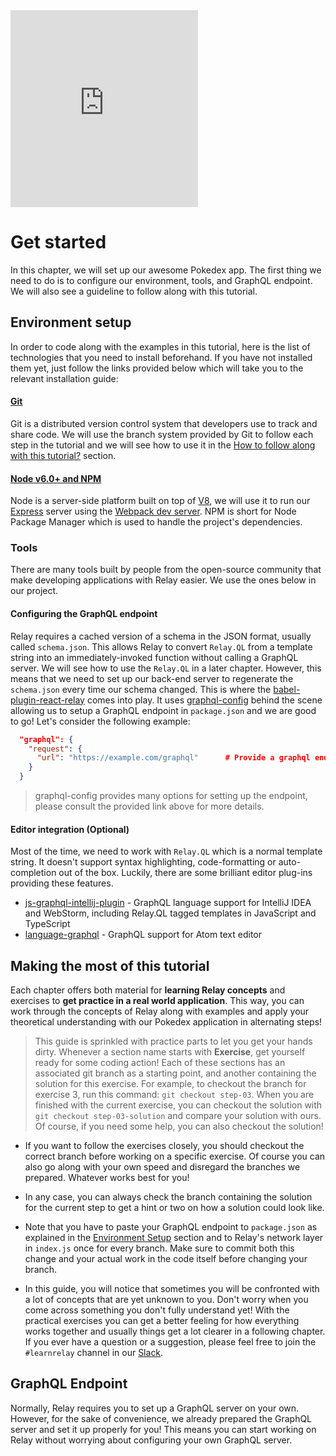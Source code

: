 <iframe height="315" src="https://www.youtube.com/embed/rzGkGQi3ZiM" frameborder="0" allowfullscreen></iframe>

# Get started

In this chapter, we will set up our awesome Pokedex app. The first thing we need to do is to configure our environment, tools, and GraphQL endpoint. We will also see a guideline to follow along with this tutorial.

## Environment setup

In order to code along with the examples in this tutorial, here is the list of technologies that you need to install beforehand. If you have not installed them yet, just follow the links provided below which will take you to the relevant installation guide:

#### [Git](https://git-scm.com/downloads)

Git is a distributed version control system that developers use to track and share code. We will use the branch system provided by Git to follow each step in the tutorial and we will see how to use it in the [How to follow along with this tutorial?](#how-to-follow-along-with-this-tutorial) section.

#### [Node v6.0+ and NPM](https://nodejs.org/en)

Node is a server-side platform built on top of [V8](https://developers.google.com/v8), we will use it to run our [Express](https://expressjs.com/) server using the [Webpack dev server](https://webpack.github.io/docs/webpack-dev-server.html). NPM is short for Node Package Manager which is used to handle the project's dependencies.

### Tools
There are many tools built by people from the open-source community that make developing applications with Relay easier. We use the ones below in our project.

#### Configuring the GraphQL endpoint
Relay requires a cached version of a schema in the JSON format, usually called `schema.json`. This allows Relay to convert `Relay.QL` from a template string into an immediately-invoked function without calling a GraphQL server. We will see how to use the `Relay.QL` in a later chapter. However, this means that we need to set up our back-end server to regenerate the `schema.json` every time our schema changed. This is where the [babel-plugin-react-relay](https://github.com/graphcool/babel-plugin-react-relay) comes into play. It uses [graphql-config](https://github.com/graphcool/graphql-config) behind the scene allowing us to setup a GraphQL endpoint in `package.json` and we are good to go! Let's consider the following example:

```json
  "graphql": {
    "request": {
      "url": "https://example.com/graphql"      # Provide a graphql endpoint
    }
  }
```

> graphql-config provides many options for setting up the endpoint, please consult the provided link above for more details.

#### Editor integration (Optional)

Most of the time, we need to work with `Relay.QL` which is a normal template string. It doesn't support syntax highlighting, code-formatting or auto-completion out of the box. Luckily, there are some brilliant editor plug-ins providing these features.
- [js-graphql-intellij-plugin](https://github.com/jimkyndemeyer/js-graphql-intellij-plugin) - GraphQL language support for IntelliJ IDEA and WebStorm, including Relay.QL tagged templates in JavaScript and TypeScript
- [language-graphql](https://github.com/rmosolgo/language-graphql) - GraphQL support for Atom text editor

## Making the most of this tutorial

Each chapter offers both material for **learning Relay concepts** and exercises to **get practice in a real world application**. This way, you can work through the concepts of Relay along with examples and apply your theoretical understanding with our Pokedex application in alternating steps!

> This guide is sprinkled with practice parts to let you get your hands dirty. Whenever a section name starts with **Exercise**, get yourself ready for some coding action! Each of these sections has an associated git branch as a starting point, and another containing the solution for this exercise. For example, to checkout the branch for exercise 3, run this command: `git checkout step-03`. When you are finished with the current exercise, you can checkout the solution with `git checkout step-03-solution` and compare your solution with ours. Of course, if you need some help, you can also checkout the solution!

* If you want to follow the exercises closely, you should checkout the correct branch before working on a specific exercise. Of course you can also go along with your own speed and disregard the branches we prepared. Whatever works best for you!

* In any case, you can always check the branch containing the solution for the current step to get a hint or two on how a solution could look like.

* Note that you have to paste your GraphQL endpoint to `package.json` as explained in the [Environment Setup](#environment-setup) section and to Relay's network layer in `index.js` once for every branch. Make sure to commit both this change and your actual work in the code itself before changing your branch.

* In this guide, you will notice that sometimes you will be confronted with a lot of concepts that are yet unknown to you.
Don't worry when you come across something you don't fully understand yet! With the practical exercises you can get a better feeling for how everything works together and usually things get a lot clearer in a following chapter. If you ever have a question or a suggestion, please feel free to join the `#learnrelay` channel in our [Slack](https://slack.graph.cool).

## GraphQL Endpoint

Normally, Relay requires you to set up a GraphQL server on your own. However, for the sake of convenience, we already prepared the GraphQL server and set it up properly for you! This means you can start working on Relay without worrying about configuring your own GraphQL server.

<!-- __INJECT_GRAPHQL_ENDPOINT__ -->
